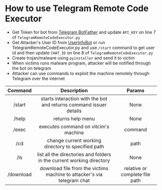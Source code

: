 # How to use Telegram Remote Code Executor

- Get Token for bot from [Telegram BotFather](https://t.me/botfather) and update `API_KEY` on line 7 of `TelegramRemoteCodeExecutor.py` 
- Get Attacker's User ID from [UserInfoBot](https://t.me/userinfobot) or run TelegramRemoteCodeExecutor.py and use `/start` command to get user id and then update `CHAT_ID` on line 8 of `TelegramRemoteCodeExecutor.py` 
- Create trojan/malware using `pyinstaller` and send it to victim
- When victims runs malware program, attacker will be notified through the bot on telegram
- Attacker can use commands to exploit the machine remotely through Telegram over the internet


| Command |  Description | Params |
|:-----:|:--------:|:-------: |
| /start   | starts interaction with the bot and returns command issuer details  | None |
| /help   |  returns help menu  | None |
| /exec   | executes command on vitcim's machine | command |
| /cd   | change current working directory to specified path | path |
| /ls | list all the directories and folders in the current working directory | None |
| /download | download file from the victims machine to attacker's via telegram chat | relative or complete file path |

